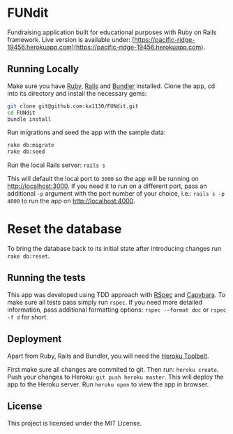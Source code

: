 # FUNdit

Fundraising application built for educational purposes with Ruby on Rails framework.
Live version is available under: [https://pacific-ridge-19456.herokuapp.com](https://pacific-ridge-19456.herokuapp.com).

## Running Locally

Make sure you have [Ruby](https://www.ruby-lang.org), [Rails]() and [Bundler](http://bundler.io) installed.
Clone the app, cd into its directory and install the necessary gems:

```sh
git clone git@github.com:ka1130/FUNdit.git
cd FUNdit
bundle install
```

Run migrations and seed the app with the sample data:

```sh
rake db:migrate
rake db:seed
```

Run the local Rails server: `rails s`

This will default the local port to `3000` so the app will be running on [http://localhost:3000](http://localhost:3000).
If you need it to run on a different port, pass an additional `-p` argument with the port number of your choice, i.e.: `rails s -p 4000` to run the app on [http://localhost:4000](http://localhost:4000).

# Reset the database

To bring the database back to its initial state after introducing changes run `rake db:reset`.

## Running the tests

This app was developed using TDD approach with [RSpec](http://rspec.info/) and [Capybara](https://github.com/teamcapybara/capybara). To make sure all tests pass simply run `rspec`. If you need more detailed information, pass additional formatting options: `rspec --format doc` or `rspec -f d` for short.


## Deployment

Apart from Ruby, Rails and Bundler, you will need the [Heroku Toolbelt](https://toolbelt.heroku.com/).

First make sure all changes are commited to git. 
Then run: `heroku create`.
Push your changes to Heroku: `git push heroku master`. 
This will deploy the app to the Heroku server.
Run `heroku open` to view the app in browser.


## License

This project is licensed under the MIT License.
